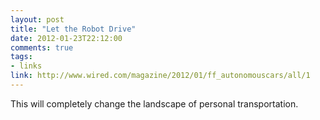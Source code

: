 ```yaml
---
layout: post
title: "Let the Robot Drive"
date: 2012-01-23T22:12:00
comments: true
tags:
- links
link: http://www.wired.com/magazine/2012/01/ff_autonomouscars/all/1
---
```

This will completely change the landscape of personal transportation.
